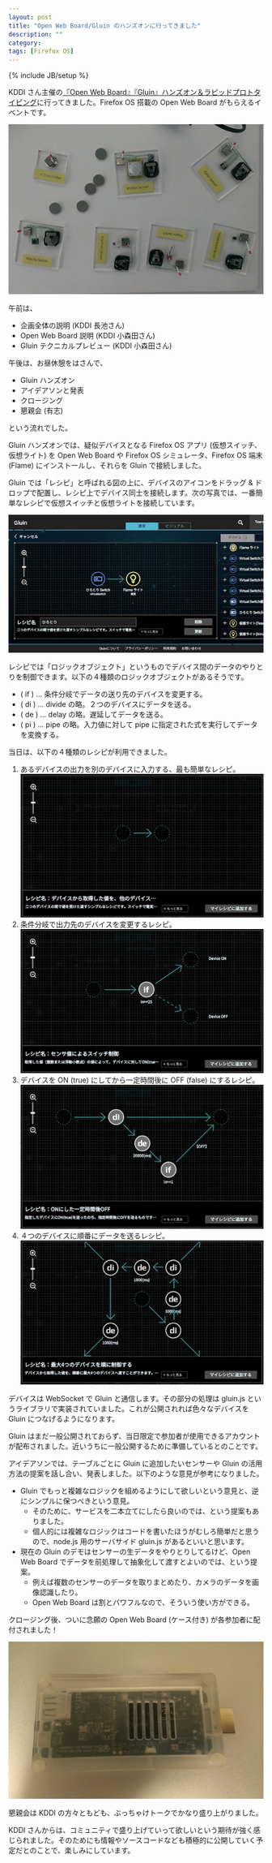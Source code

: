 ```yaml
---
layout: post
title: "Open Web Board/Gluin のハンズオンに行ってきました"
description: ""
category: 
tags: [Firefox OS]
---
```

{% include JB/setup %}

KDDI さん主催の[『Open Web Board』『Gluin』ハンズオン＆ラピッドプロトタイピング](https://atnd.org/events/58127)に行ってきました。Firefox OS 搭載の Open Web Board がもらえるイベントです。

![](/assets/posts/2014-11-04/sensors.jpg)

午前は、

- 企画全体の説明 (KDDI 長池さん)
- Open Web Board 説明 (KDDI 小森田さん)
- Gluin テクニカルプレビュー (KDDI 小森田さん)

午後は、お昼休憩をはさんで、

- Gluin ハンズオン
- アイデアソンと発表
- クロージング
- 懇親会 (有志)

という流れでした。

Gluin ハンズオンでは、疑似デバイスとなる Firefox OS アプリ (仮想スイッチ、仮想ライト) を Open Web Board や Firefox OS シミュレータ、Firefox OS 端末 (Flame) にインストールし、それらを Gluin で接続しました。

Gluin では「レシピ」と呼ばれる図の上に、デバイスのアイコンをドラッグ & ドロップで配置し、レシピ上でデバイス同士を接続します。次の写真では、一番簡単なレシピで仮想スイッチと仮想ライトを接続しています。

![](/assets/posts/2014-11-04/gluin.png)

レシピでは「ロジックオブジェクト」というものでデバイス間のデータのやりとりを制御できます。以下の４種類のロジックオブジェクトがあるそうです。

- ( if ) ... 条件分岐でデータの送り先のデバイスを変更する。
- ( di ) ... divide の略。２つのデバイスにデータを送る。
- ( de ) ... delay の略。遅延してデータを送る。
- ( pi ) ... pipe の略。入力値に対して pipe に指定された式を実行してデータを変換する。

当日は、以下の４種類のレシピが利用できました。

1. あるデバイスの出力を別のデバイスに入力する、最も簡単なレシピ。
![](/assets/posts/2014-11-04/r1.png)
2. 条件分岐で出力先のデバイスを変更するレシピ。
![](/assets/posts/2014-11-04/r2.png)
3. デバイスを ON (true) にしてから一定時間後に OFF (false) にするレシピ。
![](/assets/posts/2014-11-04/r3.png)
4. ４つのデバイスに順番にデータを送るレシピ。
![](/assets/posts/2014-11-04/r4.png)

デバイスは WebSocket で Gluin と通信します。その部分の処理は gluin.js というライブラリで実装されていました。これが公開されれば色々なデバイスを Gluin につなげるようになります。

Gluin はまだ一般公開されておらず、当日限定で参加者が使用できるアカウントが配布されました。近いうちに一般公開するために準備しているとのことです。

アイデアソンでは、テーブルごとに Gluin に追加したいセンサーや Gluin の活用方法の提案を話し合い、発表しました。以下のような意見が参考になりました。

- Gluin でもっと複雑なロジックを組めるようにして欲しいという意見と、逆にシンプルに保つべきという意見。
	- そのために、サービスを二本立てにしたら良いのでは、という提案もありました。
	- 個人的には複雑なロジックはコードを書いたほうがむしろ簡単だと思うので、node.js 用のサーバサイド gluin.js があるといいと思います。
- 現在の Gluin のデモはセンサーの生データをやりとりしてるけど、Open Web Board でデータを前処理して抽象化して渡すとよいのでは、という提案。
	- 例えば複数のセンサーのデータを取りまとめたり、カメラのデータを画像認識したり。
	- Open Web Board は割とパワフルなので、そういう使い方ができる。

クロージング後、ついに念願の Open Web Board (ケース付き) が各参加者に配付されました！

![](/assets/posts/2014-11-04/owb.jpg)

懇親会は KDDI の方々ともども、ぶっちゃけトークでかなり盛り上がりました。

KDDI さんからは、コミュニティで盛り上げていって欲しいという期待が強く感じられました。そのためにも情報やソースコードなども積極的に公開していく予定だとのことで、楽しみにしています。





